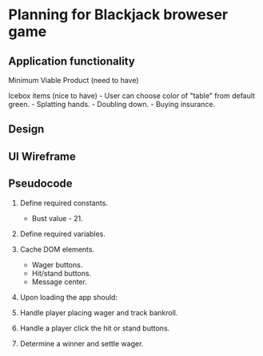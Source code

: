 # Planning for Blackjack broweser game

## Application functionality

Minimum Viable Product (need to have)


Icebox items (nice to have)
    - User can choose color of "table" from default green.
    - Splatting hands.
    - Doubling down.
    - Buying insurance.

## Design


## UI Wireframe


## Pseudocode

1) Define required constants.
    - Bust value - 21.

2) Define required variables.

3) Cache DOM elements.
    - Wager buttons.
    - Hit/stand buttons.
    - Message center.

4) Upon loading the app should:

5) Handle player placing wager and track bankroll.

6) Handle a player click the hit or stand buttons.

7) Determine a winner and settle wager.
